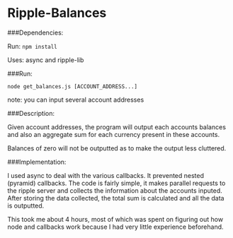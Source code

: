 Ripple-Balances
===============

###Dependencies:

  Run: `npm install`
  
  Uses: async and ripple-lib
  
  
###Run:

  `node get_balances.js [ACCOUNT_ADDRESS...]`
  
  note: you can input several account addresses
  
###Description:

  Given account addresses, the program will output each accounts balances and also an aggregate sum for each currency present in these accounts.
  
  Balances of zero will not be outputted as to make the output less cluttered.
  
###Implementation:

  I used async to deal with the various callbacks. It prevented nested (pyramid) callbacks.
  The code is fairly simple, it makes parallel requests to the ripple server and collects the information about the accounts inputed.
  After storing the data collected, the total sum is calculated and all the data is outputted.
  
  
  This took me about 4 hours, most of which was spent on figuring out how node and callbacks work because I had very little experience beforehand.
  
